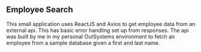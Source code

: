 ## Employee Search
This small application uses ReactJS and Axios to get employee data from an external api. This has basic error handling set up from responses. The api was built by me in my personal OutSystems environment to fetch an employee from a sample database given a first and last name.
